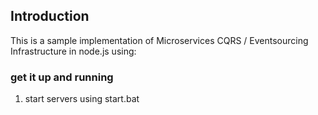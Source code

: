 ## Introduction

This is a sample implementation of Microservices CQRS / Eventsourcing Infrastructure in node.js using:

### get it up and running
        
1.  start servers using 
start.bat

